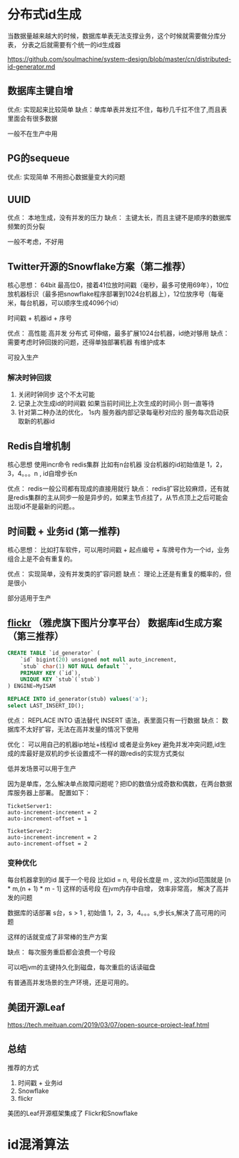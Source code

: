 # 分布式id生成

当数据量越来越大的时候，数据库单表无法支撑业务，这个时候就需要做分库分表，
分表之后就需要有个统一的id生成器

https://github.com/soulmachine/system-design/blob/master/cn/distributed-id-generator.md

## 数据库主键自增
优点: 实现起来比较简单
缺点：单库单表并发扛不住，每秒几千扛不住了,而且表里面会有很多数据

一般不在生产中用

## PG的sequeue
优点: 实现简单 不用担心数据量变大的问题

## UUID
优点： 本地生成，没有并发的压力
缺点： 主键太长，而且主键不是顺序的数据库频繁的页分裂

一般不考虑，不好用

## Twitter开源的Snowflake方案（第二推荐）

核心思想： 64bit 最高位0，接着41位放时间戳（毫秒，最多可使用69年），10位放机器标识（最多把snowflake程序部署到1024台机器上），12位放序号（每毫米，每台机器，可以顺序生成4096个id）

时间戳 + 机器id + 序号

优点： 高性能 高并发 分布式 可伸缩，最多扩展1024台机器，id绝对够用
缺点： 需要考虑时钟回拨的问题，还得单独部署机器 有维护成本

可投入生产

### 解决时钟回拨

1. 关闭时钟同步
    这个不太可能
2. 记录上次生成id的时间戳
   如果当前时间比上次生成的时间小 则一直等待
3. 针对第二种办法的优化，
   1s内 服务器内部记录每毫秒对应的
   服务每次启动获取新的机器id

## Redis自增机制
核心思想 使用incr命令 redis集群 比如有n台机器 没台机器的id初始值是 1，2，3，4。。。n , id自增步长n 

优点： redis一般公司都有现成的直接用就行
缺点： redis扩容比较麻烦，还有就是redis集群的主从同步一般是异步的，如果主节点挂了，从节点顶上之后可能会出现id不是最新的问题。。

## 时间戳 + 业务id (第一推荐)
核心思想： 比如打车软件，可以用时间戳 + 起点编号 + 车牌号作为一个id，业务组合上是不会有重复的。

优点： 实现简单，没有并发类的扩容问题
缺点： 理论上还是有重复的概率的，但是很小

部分适用于生产

## [flickr](http://code.flickr.net/2010/02/08/ticket-servers-distributed-unique-primary-keys-on-the-cheap/ ) （雅虎旗下图片分享平台） 数据库id生成方案 （第三推荐）

```sql
CREATE TABLE `id_generator` (
    `id` bigint(20) unsigned not null auto_increment,
    `stub` char(1) NOT NULL default ``,
    PRIMARY KEY (`id`),
    UNIQUE KEY `stub`(`stub`)
) ENGINE=MyISAM

REPLACE INTO id_generator(stub) values('a');
select LAST_INSERT_ID();
```

优点： REPLACE INTO 语法替代 INSERT 语法，表里面只有一行数据
缺点： 数据库不太好扩容，无法在高并发量的情况下使用

优化： 可以用自己的机器ip地址+线程id 或者是业务key 避免并发冲突问题,id生成的库最好是双机的步长设置成不一样的跟redis的实现方式类似

低并发场景可以用于生产

因为是单库，怎么解决单点故障问题呢？把ID的数值分成奇数和偶数，在两台数据库服务器上部署。
配置如下：
```config
TicketServer1:
auto-increment-increment = 2
auto-increment-offset = 1

TicketServer2:
auto-increment-increment = 2
auto-increment-offset = 2
```

### 变种优化

每台机器拿到的id 属于一个号段 比如id = n, 号段长度是 m , 这次的id范围就是 [n * m,(n + 1) * m - 1]
这样的话号段 在jvm内存中自增， 效率非常高， 解决了高并发的问题

数据库的话部署 s台，s > 1 , 初始值 1，2，3，4。。。s,步长s,解决了高可用的问题

这样的话就变成了非常棒的生产方案


缺点： 每次服务重启都会浪费一个号段

可以吧jvm的主键持久化到磁盘，每次重启的话读磁盘

有普通高并发场景的生产环境，还是可用的。

## 美团开源Leaf

https://tech.meituan.com/2019/03/07/open-source-project-leaf.html



## 总结

推荐的方式
1. 时间戳 + 业务id
2. Snowflake
3. flickr

美团的Leaf开源框架集成了 Flickr和Snowflake



# id混淆算法

